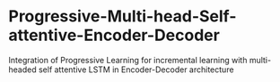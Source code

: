 # Progressive-Multi-head-Self-attentive-Encoder-Decoder
Integration of Progressive Learning for incremental learning with multi-headed self attentive LSTM in Encoder-Decoder architecture
